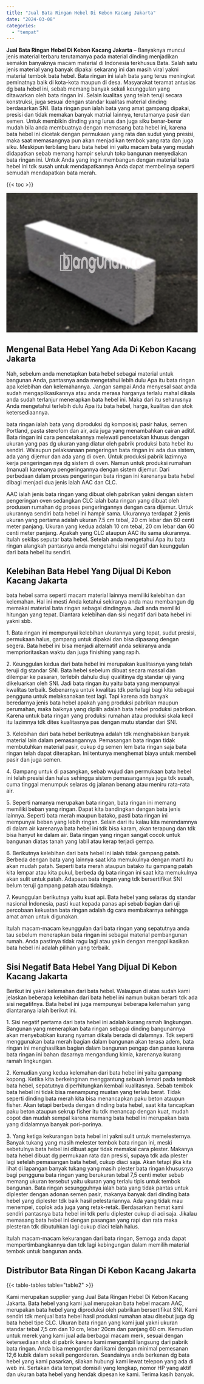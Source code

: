 ```yaml
---
title: "Jual Bata Ringan Hebel Di Kebon Kacang Jakarta"
date: "2024-03-08"
categories: 
  - "tempat"
---
```


**Jual Bata Ringan Hebel Di Kebon Kacang Jakarta** – Banyaknya muncul jenis material terbaru terutamanya pada material dinding menjadikan semakin banyaknya macam material di Indonesia terkhusus Bata. Salah satu jenis material yang banyak dipakai sekarang ini dan masih viral yakni material tembok bata hebel. Bata ringan ini ialah bata yang terus meningkat peminatnya baik di kota-kota maupun di desa. Masyarakat teramat antusias dg bata hebel ini, sebab memang banyak sekali keunggulan yang ditawarkan oleh bata ringan ini. Selain kualitas yang telah teruji secara konstruksi, juga sesuai dengan standar kualitas material dinding berdasarkan SNI. Bata ringan pun ialah bata yang amat gampang dipakai, presisi dan tidak memakan banyak matrial lainnya, terutamanya pasir dan semen. Untuk membikin dinding yang lurus dan juga siku benar-benar mudah bila anda membuatnya dengan memasang bata hebel ini, karena bata hebel ini dicetak dengan permukaan yang rata dan sudut yang presisi, maka saat memasangnya pun akan menjadikan tembok yang rata dan juga siku. Meskipun terbilang baru bata hebel ini yaitu macam bata yang mudah didapatkan sebab memang hampir seluruh toko bangunan menyediakan bata ringan ini. Untuk Anda yang ingin membangun dengan material bata hebel ini tdk susah untuk mendapatkannya Anda dapat membelinya seperti semudah mendapatkan bata merah.

{{< toc >}}

![Jual Bata Ringan Hebel Di Kebon Kacang Jakarta](/images/jual-hebel-murah-28.png)

## Mengenal Bata Hebel Yang Ada Di Kebon Kacang Jakarta

Nah, sebelum anda menetapkan bata hebel sebagai material untuk bangunan Anda, pantasnya anda mengetahui lebih dulu Apa itu bata ringan apa kelebihan dan kelemahannya. Jangan sampai Anda menyesal saat anda sudah mengaplikasikannya atau anda merasa harganya terlalu mahal dikala anda sudah terlanjur menerapkan bata hebel ini. Maka dari itu seharusnya Anda mengetahui terlebih dulu Apa itu bata hebel, harga, kualitas dan stok ketersediaannya.

bata ringan ialah bata yang diproduksi dg komposisi; pasir halus, semen Portland, pasta sterofom dan air, ada juga yang menambahkan cairan aditif. Bata ringan ini cara pencetakannya melewati pencetakan khusus dengan ukuran yang pas dg ukuran yang diatur oleh pabrik produksi bata hebel itu sendiri. Walaupun pelaksanaan pengeringan bata ringan ini ada dua sistem, ada yang dijemur dan ada yang di oven. Untuk produksi pabrik lazimnya kerja pengeringan nya dg sistem di oven. Namun untuk produksi rumahan (manual) karenanya pengeringannya dengan sistem dijemur. Dari perbedaan dalam proses pengeringan bata ringan ini karenanya bata hebel dibagi menjadi dua jenis ialah AAC dan CLC.

AAC ialah jenis bata ringan yang dibuat oleh pabrikan yakni dengan sistem pengeringan oven sedangkan CLC ialah bata ringan yang dibuat oleh produsen rumahan dg proses pengeringannya dengan cara dijemur. Untuk ukurannya sendiri bata hebel ini hampir sama. Ukurannya terdapat 2 jenis ukuran yang pertama adalah ukuran 7.5 cm tebal, 20 cm lebar dan 60 centi meter panjang. Ukuran yang kedua adalah 10 cm tebal, 20 cm lebar dan 60 centi meter panjang. Apakah yang CLC ataupun AAC itu sama ukurannya. Itulah sekilas seputar bata hebel. Setelah anda mengetahui Apa itu bata ringan alangkah pantasnya anda mengetahui sisi negatif dan keunggulan dari bata hebel itu sendiri.

## Kelebihan Bata Hebel Yang Dijual Di Kebon Kacang Jakarta

bata hebel sama seperti macam material lainnya memiliki kelebihan dan kelemahan. Hal ini mesti Anda ketahui sekiranya anda mau membangun dg memakai material bata ringan sebagai dindingnya. Jadi anda memiliki hitungan yang tepat. Diantara kelebihan dan sisi negatif dari bata hebel ini yakni sbb.

1\. Bata ringan ini mempunyai kelebihan ukurannya yang tepat, sudut presisi, permukaan halus, gampang untuk dipakai dan bisa dipasang dengan segera. Bata hebel ini bisa menjadi alternatif anda sekiranya anda memprioritaskan waktu dan juga finishing yang rapih.

2\. Keunggulan kedua dari bata hebel ini merupakan kualitasnya yang telah teruji dg standar SNI. Bata hebel sebelum dibuat secara massal dan dilempar ke pasaran, terlebih dahulu diuji qualitinya dg standar uji yang dikeluarkan oleh SNI. Jadi bata ringan itu yaitu bata yang mempunyai kwalitas terbaik. Sebenarnya untuk kwalitas tdk perlu lagi bagi kita sebagai pengguna untuk melaksanakan test lagi. Tapi karena ada banyak beredarnya jenis bata hebel apakah yang produksi pabrikan maupun perumahan, maka baiknya yang dipilih adalah bata hebel produksi pabrikan. Karena untuk bata ringan yang produksi rumahan atau produksi skala kecil itu lazimnya tdk dites kualitasnya pas dengan mutu standar dari SNI.

3\. Kelebihan dari bata hebel berikutnya adalah tdk menghabiskan banyak material lain dalam pemasangannya. Pemasangan bata ringan tidak membutuhkan material pasir, cukup dg semen lem bata ringan saja bata ringan telah dapat diterapkan. Ini tentunya menghemat biaya untuk membeli pasir dan juga semen.

4\. Gampang untuk di pasangkan, sebab wujud dan permukaan bata hebel ini telah presisi dan halus sehingga sistem pemasangannya juga tdk susah, cuma tinggal menumpuk selaras dg jalanan benang atau meniru rata-rata air.

5\. Seperti namanya merupakan bata ringan, bata ringan ini memang memiliki beban yang ringan. Dapat kita bandingkan dengan bata jenis lainnya. Seperti bata merah maupun batako, pasti bata ringan ini mempunyai beban yang lebih ringan. Selain dari itu kalau kita merendamnya di dalam air karenanya bata hebel ini tdk bisa karam, akan terapung dan tdk bisa hanyut ke dalam air. Bata ringan yang ringan sangat cocok untuk bangunan diatas tanah yang labil atau kerap terjadi gempa.

6\. Berikutnya kelebihan dari bata hebel ini ialah tidak gampang patah. Berbeda dengan bata yang lainnya saat kita memukulnya dengan martil itu akan mudah patah. Seperti bata merah ataupun batako itu gampang patah kita lempar atau kita pukul, berbeda dg bata ringan ini saat kita memukulnya akan sulit untuk patah. Adapaun bata ringan yang tdk bersertifikat SNI belum teruji gampang patah atau tidaknya.

7\. Keunggulan berikutnya yaitu kuat api. Bata hebel yang selaras dg standar nasional Indonesia, pasti kuat kepada panas api sebab bagian dari uji percobaan kekuatan bata ringan adalah dg cara membakarnya sehingga amat aman untuk digunakan.

Itulah macam-macam keunggulan dari bata ringan yang sepatutnya anda tau sebelum menerapkan bata ringan ini sebagai material pembangunan rumah. Anda pastinya tidak ragu lagi atau yakin dengan mengaplikasikan bata hebel ini adalah pilihan yang terbaik.

## Sisi Negatif Bata Hebel Yang Dijual Di Kebon Kacang Jakarta

Berikut ini yakni kelemahan dari bata hebel. Walaupun di atas sudah kami jelaskan beberapa kelebihan dari bata hebel ini namun bukan berarti tdk ada sisi negatifnya. Bata hebel ini juga mempunyai beberapa kelemahan yang diantaranya ialah berikut ini.

1\. Sisi negatif pertama dari bata hebel ini adalah kurang ramah lingkungan. Bangunan yang menerapkan bata ringan sebagai dinding bangunannya akan menyebabkan kurang nyaman dikala berada di dalamnya. Tdk seperti menggunakan bata merah bagian dalam bangunan akan terasa adem, bata ringan ini menghasilkan bagian dalam bangunan pengap dan panas karena bata ringan ini bahan dasarnya mengandung kimia, karenanya kurang ramah lingkungan.

2\. Kemudian yang kedua kelemahan dari bata hebel ini yaitu gampang kopong. Ketika kita berkeinginan menggantung sebuah lemari pada tembok bata hebel, sepatutnya diperhitungkan kembali kualitasnya. Sebab tembok bata hebel ini tidak bisa menampung muatan yang terlalu berat. Tidak seperti dinding bata merah kita bisa menancapkan paku beton ataupun fisher. Akan tetapi berbeda dengan dinding bata hebel, saat kita tancapkan paku beton ataupun sekrup fisher itu tdk menancap dengan kuat, mudah copot dan mudah sempal karena memang bata hebel ini merupakan bata yang didalamnya banyak pori-porinya.

3\. Yang ketiga kekurangan bata hebel ini yakni sulit untuk memelesternya. Banyak tukang yang masih melester tembok bata ringan ini, meski sebetulnya bata hebel ini dibuat agar tidak memakai cara plester. Makanya bata hebel dibuat dg permukaan rata dan presisi, supaya tdk ada plester lagi setelah pemasangan bata hebel, cukup diaci saja. Akan tetapi jika kita lihat di lapangan banyak tukang yang masih plester bata ringan khususnya bagi pengguna bata ringan yang berukuran tebal 7,5 centi meter sebab memang ukuran tersebut yaitu ukuran yang terlalu tipis untuk tembok bangunan. Bata ringan sesungguhnya ialah bata yang tidak pantas untuk diplester dengan adonan semen pasir, makanya banyak dari dinding bata hebel yang diplester tdk baik hasil pelestariannya. Ada yang tidak mau menempel, coplok ada juga yang retak-retak. Berdasarkan hemat kami sendiri pantasnya bata hebel ini tdk perlu diplester cukup di aci saja. Jikalau memasang bata hebel ini dengan pasangan yang rapi dan rata maka plesteran tdk dibutuhkan lagi cukup diaci telah halus.

Itulah macam-macam kekurangan dari bata ringan, Semoga anda dapat mempertimbangkannya dan tdk lagi kebingungan dalam memilih material tembok untuk bangunan anda.

## Distributor Bata Ringan Di Kebon Kacang Jakarta

{{< table-tables table="table2" >}}

Kami merupakan supplier yang Jual Bata Ringan Hebel Di Kebon Kacang Jakarta. Bata hebel yang kami jual merupakan bata hebel macam AAC, merupakan bata hebel yang diproduksi oleh pabrikan bersertifikat SNI. Kami sendiri tdk menjual bata hebel hasil produksi rumahan atau disebut juga dg bata hebel tipe CLC. Ukuran bata ringan yang kami jual yakni ukuran standar tebal 7,5 cm dan 10 cm, lebar 20cm dan panjang 60 cm. Kemudian untuk merek yang kami jual ada berbagai macam merk, sesuai dengan ketersediaan stok di pabrik karena kami mengambil langsung dari pabrik bata ringan. Anda bisa mengorder dari kami dengan minimal pemesanan 12,6 kubik dalam sekali pengorderan. Seandainya anda berkenan dg bata hebel yang kami pasarkan, silakan hubungi kami lewat telepon yang ada di web ini. Sertakan data tempat domisili yang lengkap, nomor HP yang aktif dan ukuran bata hebel yang hendak dipesan ke kami. Terima kasih banyak.
